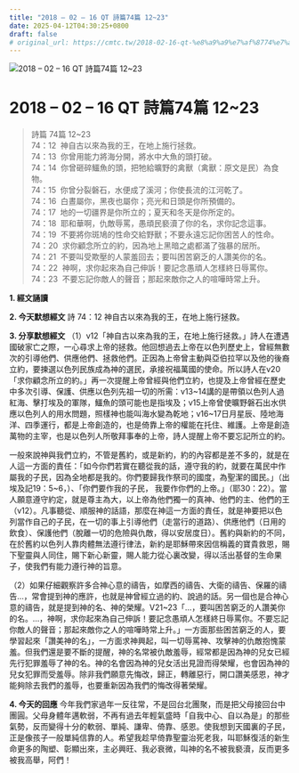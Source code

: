 ```yaml
---
title: "2018 – 02 – 16 QT 詩篇74篇 12~23"
date: 2025-04-12T04:30:25+0800
draft: false
# original_url: https://cmtc.tw/2018-02-16-qt-%e8%a9%a9%e7%af%8774%e7%af%87-1223
---
```


![2018 – 02 – 16 QT 詩篇74篇 12\~23](/images/qt.jpg   "2018 – 02 – 16 QT 詩篇74篇 12\~23")

# 2018 – 02 – 16 QT 詩篇74篇 12\~23

> 詩篇 74篇 12\~23  
> 74：12  神自古以來為我的王，在地上施行拯救。  
> 74：13  你曾用能力將海分開，將水中大魚的頭打破。  
> 74：14  你曾砸碎鱷魚的頭，把牠給曠野的禽獸（禽獸：原文是民）為食物。  
> 74：15  你曾分裂磐石，水便成了溪河；你使長流的江河乾了。  
> 74：16  白晝屬你，黑夜也屬你；亮光和日頭是你所預備的。  
> 74：17  地的一切疆界是你所立的；夏天和冬天是你所定的。  
> 74：18  耶和華啊，仇敵辱罵，愚頑民褻瀆了你的名，求你記念這事。  
> 74：19  不要將你斑鳩的性命交給野獸；不要永遠忘記你困苦人的性命。  
> 74：20  求你顧念所立的約，因為地上黑暗之處都滿了強暴的居所。  
> 74：21  不要叫受欺壓的人蒙羞回去；要叫困苦窮乏的人讚美你的名。  
> 74：22  神啊，求你起來為自己伸訴！要記念愚頑人怎樣終日辱罵你。  
> 74：23  不要忘記你敵人的聲音；那起來敵你之人的喧嘩時常上升。

**1. 經文誦讀**

**2.  今天默想經文**
詩 74：12 神自古以來為我的王，在地上施行拯救。

**3. 分享默想經文**
（1）v12「神自古以來為我的王，在地上施行拯救。」詩人在遭遇國破家亡之際，一心尋求上帝的拯救。他回想過去上帝在以色列歷史上，曾經無數次的引導他們、供應他們、拯救他們。正因為上帝曾主動與亞伯拉罕以及他的後裔立約，要揀選以色列民族成為神的選民，承接祝福萬國的使命。所以詩人在v20「求你顧念所立的約。」再一次提醒上帝曾經與他們立約，也提及上帝曾經在歷史中多次引導、保護、供應以色列先祖一切的所需：v13\~14講的是帶領以色列人過紅海、擊打埃及的軍隊，鱷魚的頭可能也是指埃及；v15上帝曾使曠野磐石出水供應以色列人的用水問題，照樣神也能叫海水變為乾地；v16\~17日月星辰、陸地海洋、四季運行，都是上帝創造的，也是倚靠上帝的權能在托住、維護。上帝是創造萬物的主宰，也是以色列人所敬拜事奉的上帝，詩人提醒上帝不要忘記所立的約。

一般來說神與我們立約，不管是舊約，或是新約，約的內容都是差不多的，就是在人這一方面的責任：「如今你們若實在聽從我的話，遵守我的約，就要在萬民中作屬我的子民，因為全地都是我的。你們要歸我作祭司的國度，為聖潔的國民。」（出埃及記19：5\~6，）、「你們要作我的子民， 我要作你們的上帝。」（耶30：22）。當人願意遵守約定，就是尊主為大，以上帝為他們獨一的真神、他們的主、他們的王（v12）。凡事聽從、順服神的話語，那麼在神這一方面的責任，就是神要把以色列當作自己的子民，在一切的事上引導他們（走當行的道路）、供應他們（日用的飲食）、保護他們（脫離一切的危險與仇敵，得以安居度日）。舊約與新約的不同，在於舊約以色列人靠肉體無法遵行律法，新約是耶穌帶來因信稱義的寶貴救恩，賜下聖靈與人同住，賜下新心新靈，賜人能力從心裏改變，得以活出基督的生命果子，使我們有能力遵行神的旨意。

（2）如果仔細觀察許多合神心意的禱告，如摩西的禱告、大衛的禱告、保羅的禱告…，常會提到神的應許，也就是神曾經立過的約、說過的話。另一個也是合神心意的禱告，就是提到神的名、神的榮耀。V21\~23「…，要叫困苦窮乏的人讚美你的名。…，神啊，求你起來為自己伸訴！要記念愚頑人怎樣終日辱罵你。不要忘記你敵人的聲音；那起來敵你之人的喧嘩時常上升。」一方面那些困苦窮乏的人，要學習起來「讚美神的名」，一方面求神興起，叫一切辱罵神、攻擊神的仇敵抱愧蒙羞。但我們還是要不斷的提醒，神的名常被仇敵羞辱，經常都是因為神的兒女已經先行犯罪羞辱了神的名。神的名會因為神的兒女活出見證而得榮耀，也會因為神的兒女犯罪而受羞辱。除非我們願意先悔改，歸正，轉離惡行，開口讚美感恩，神才能夠除去我們的羞辱，也要重新因為我們的悔改得著榮耀。

**4. 今天的回應**
今年我們家過年一反往常，不是回台北團聚，而是把父母接回台中團圓。父母身體年邁軟弱，不再有過去年輕氣盛時「自我中心、自以為是」的那些氣勢，反而變得十分的軟弱、單純、謙卑、倚靠、感恩。使我想到天國裏的子民，正是像孩子一般單純信靠的人。希望我趁早倚靠聖靈治死老我，叫耶穌復活的新生命更多的陶塑、彰顯出來，主必興旺、我必衰微，叫神的名不被我褻瀆，反而更多被我高舉，阿們！
